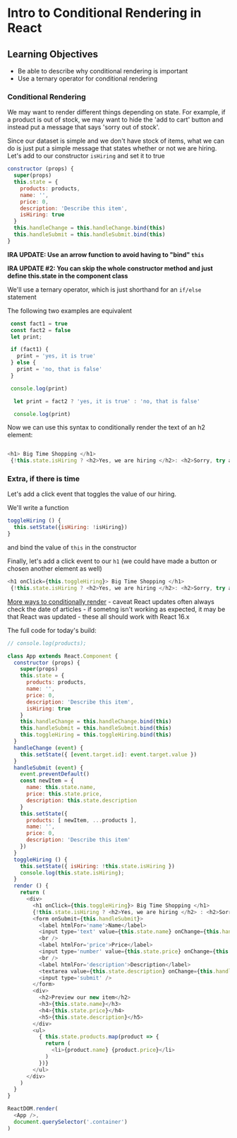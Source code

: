 # Intro to Conditional Rendering in React

## Learning Objectives
 - Be able to describe why conditional rendering is important
 - Use a ternary operator for conditional rendering

### Conditional Rendering

We may want to render different things depending on state. For example, if a product is out of stock, we may want to hide the 'add to cart' button and instead put a message that says 'sorry out of stock'.

Since our dataset is simple and we don't have stock of items, what we can do is just put a simple message that states whether or not we are hiring.
Let's add to our constructor `isHiring` and set it to true

```js
constructor (props) {
  super(props)
  this.state = {
    products: products,
    name: '',
    price: 0,
    description: 'Describe this item',
    isHiring: true
  }
  this.handleChange = this.handleChange.bind(this)
  this.handleSubmit = this.handleSubmit.bind(this)
}
```

**IRA UPDATE: Use an arrow function to avoid having to "bind" `this`**

**IRA UPDATE #2: You can skip the whole constructor method and just define this.state in the component class**

We'll use a ternary operator, which is just shorthand for an `if/else` statement

The following two examples are equivalent

```js
 const fact1 = true
 const fact2 = false
 let print;

 if (fact1) {
   print = 'yes, it is true'
 } else {
   print = 'no, that is false'
 }

 console.log(print)
```

```js
  let print = fact2 ? 'yes, it is true' : 'no, that is false'

  console.log(print)
```

Now we can use this syntax to conditionally render the text of an h2 element:

```js

<h1> Big Time Shopping </h1>
 {!this.state.isHiring ? <h2>Yes, we are hiring </h2>: <h2>Sorry, try again tomorrow</h2>}
```

### Extra, if there is time

Let's add a click event that toggles the value of our hiring.

We'll write a function

```js
toggleHiring () {
  this.setState({isHiring: !isHiring})
}
```

and bind the value of `this` in the constructor

Finally, let's add a click event to our `h1` (we could have made a button or chosen another element as well)

```js
<h1 onClick={this.toggleHiring}> Big Time Shopping </h1>
 {!this.state.isHiring ? <h2>Yes, we are hiring </h2>: <h2>Sorry, try again tomorrow</h2>}
```

[More ways to conditionally render](https://blog.logrocket.com/conditional-rendering-in-react-c6b0e5af381e) - caveat React updates often always check the date of articles - if sometng isn't working as expected, it may be that React was updated - these all should work with React 16.x


The full code for today's build:


```js
// console.log(products);

class App extends React.Component {
  constructor (props) {
    super(props)
    this.state = {
      products: products,
      name: '',
      price: 0,
      description: 'Describe this item',
      isHiring: true
    }
    this.handleChange = this.handleChange.bind(this)
    this.handleSubmit = this.handleSubmit.bind(this)
    this.toggleHiring = this.toggleHiring.bind(this)
  }
  handleChange (event) {
    this.setState({ [event.target.id]: event.target.value })
  }
  handleSubmit (event) {
    event.preventDefault()
    const newItem = {
      name: this.state.name,
      price: this.state.price,
      description: this.state.description
    }
    this.setState({
      products: [ newItem, ...products ],
      name: '',
      price: 0,
      description: 'Describe this item'
    })
  }
  toggleHiring () {
    this.setState({ isHiring: !this.state.isHiring })
    console.log(this.state.isHiring);
  }
  render () {
    return (
      <div>
        <h1 onClick={this.toggleHiring}> Big Time Shopping </h1>
        {!this.state.isHiring ? <h2>Yes, we are hiring </h2> : <h2>Sorry, try again tomorrow</h2>}
        <form onSubmit={this.handleSubmit}>
          <label htmlFor='name'>Name</label>
          <input type='text' value={this.state.name} onChange={this.handleChange} id='name' />
          <br />
          <label htmlFor='price'>Price</label>
          <input type='number' value={this.state.price} onChange={this.handleChange} id='price' />
          <br />
          <label htmlFor='description'>Description</label>
          <textarea value={this.state.description} onChange={this.handleChange} id='description' />
          <input type='submit' />
        </form>
        <div>
          <h2>Preview our new item</h2>
          <h3>{this.state.name}</h3>
          <h4>{this.state.price}</h4>
          <h5>{this.state.description}</h5>
        </div>
        <ul>
          { this.state.products.map(product => {
            return (
              <li>{product.name} {product.price}</li>
            )
          })}
        </ul>
      </div>
    )
  }
}

ReactDOM.render(
  <App />,
  document.querySelector('.container')
)

```
